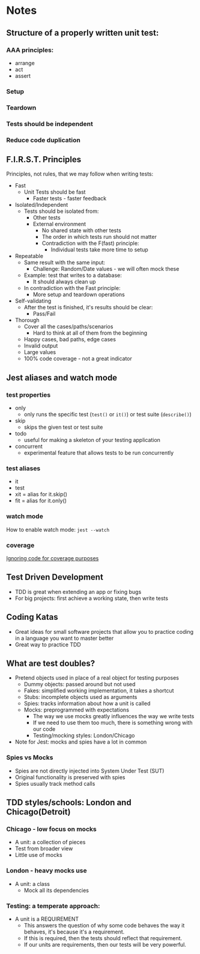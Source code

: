 # Notes

## Structure of a properly written unit test:

### AAA principles:

- arrange
- act
- assert

### Setup

### Teardown

### Tests should be independent

### Reduce code duplication

## F.I.R.S.T. Principles

Principles, not rules, that we may follow when writing tests:
- Fast
  - Unit Tests should be fast
    - Faster tests - faster feedback
- Isolated/Independent
  - Tests should be isolated from:
    - Other tests
    - External environment
      - No shared state with other tests
      - The order in which tests run should not matter
      - Contradiction with the F(fast) principle:
        - Individual tests take more time to setup
- Repeatable
  - Same result with the same input:
    - Challenge: Random/Date values - we will often mock these
  - Example: test that writes to a database:
    - It should always clean up
  - In contradiction with the Fast principle:
    - More setup and teardown operations
- Self-validating
  - After the test is finished, it's results should be clear:
    - Pass/Fail
- Thorough
  - Cover all the cases/paths/scenarios
    - Hard to think at all of them from the beginning
  - Happy cases, bad paths, edge cases
  - Invalid output
  - Large values
  - 100% code coverage - not a great indicator

## Jest aliases and watch mode

### test properties

- only
  - only runs the specific test (`test()` or `it()`) or test suite (`describe()`)
- skip
  - skips the given test or test suite
- todo
  - useful for making a skeleton of your testing application
- concurrent
  - experimental feature that allows tests to be run concurrently

### test aliases

- it
- test
- xit = alias for it.skip()
- fit = alias for it.only()

### watch mode

How to enable watch mode: `jest --watch`

### coverage

[Ignoring code for coverage purposes](https://github.com/gotwarlost/istanbul/blob/bc84c315271a5dd4d39bcefc5925cfb61a3d174a/ignoring-code-for-coverage.md)

## Test Driven Development

- TDD is great when extending an app or fixing bugs
- For big projects: first achieve a working state, then write tests

## Coding Katas

- Great ideas for small software projects that allow you to practice coding in a language you want to master better
- Great way to practice TDD

## What are test doubles?

- Pretend objects used in place of a real object for testing purposes
  - Dummy objects: passed around but not used
  - Fakes: simplified working implementation, it takes a shortcut
  - Stubs: incomplete objects used as arguments
  - Spies: tracks information about how a unit is called
  - Mocks: preprogrammed with expectations
    - The way we use mocks greatly influences the way we write tests
    - If we need to use them too much, there is something wrong with our code
    - Testing/mocking styles: London/Chicago
- Note for Jest: mocks and spies have a lot in common

### Spies vs Mocks

  - Spies are not directly injected into System Under Test (SUT)
  - Original functionality is preserved with spies
  - Spies usually track method calls

## TDD styles/schools: London and Chicago(Detroit)

### Chicago - low focus on mocks

- A unit: a collection of pieces
- Test from broader view
- Little use of mocks

### London - heavy mocks use

- A unit: a class
  - Mock all its dependencies

### Testing: a temperate approach:

- A unit is a REQUIREMENT
  - This answers the question of why some code behaves the way it behaves, it's because it's a requirement.
  - If this is required, then the tests should reflect that requirement.
  - If our units are requirements, then our tests will be very powerful.
